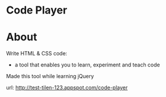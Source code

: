# Code Player

# About

Write HTML & CSS code:
- a tool that enables you to learn, experiment and teach code

Made this tool while learning jQuery

url: http://test-tilen-123.appspot.com/code-player